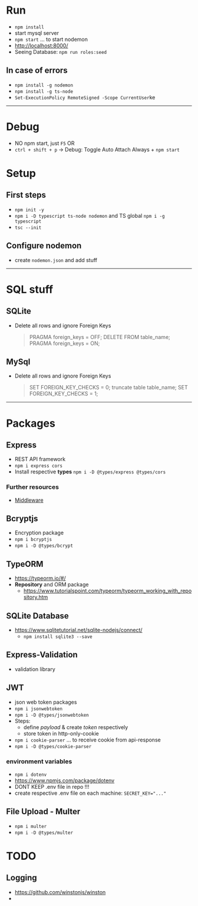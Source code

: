 # Run

- `npm install`
- start mysql server
- `npm start` ... to start nodemon
- <http://localhost:8000/>
- Seeing Database: `npm run roles:seed`

## In case of errors

- `npm install -g nodemon`
- `npm install -g ts-node`
- `Set-ExecutionPolicy RemoteSigned -Scope CurrentUser`ke

---------------------------------------------------------------------------------------------------

# Debug

- NO npm start, just `F5`
    OR
- `ctrl + shift + p` -> Debug: Toggle Auto Attach Always + `npm start`

# Setup

## First steps

- `npm init -y`
- `npm i -D typescript ts-node nodemon` and TS global `npm i -g typescript`
- `tsc --init`

## Configure nodemon

- create `nodemon.json` and add stuff

---------------------------------------------------------------------------------------------------

# SQL stuff

## SQLite

- Delete all rows and ignore Foreign Keys
    > PRAGMA foreign_keys = OFF;
    > DELETE FROM table_name;
    > PRAGMA foreign_keys = ON;

## MySql

- Delete all rows and ignore Foreign Keys
    > SET FOREIGN_KEY_CHECKS = 0;
    > truncate table table_name;
    > SET FOREIGN_KEY_CHECKS = 1;

---------------------------------------------------------------------------------------------------

# Packages

## Express

- REST API framework
- `npm i express cors`
- Install respective **types** `npm i -D @types/express @types/cors`

### Further resources

- [Middleware](https://expressjs.com/en/guide/writing-middleware.html)

## Bcryptjs

- Encryption package
- `npm i bcryptjs`
- `npm i -D @types/bcrypt`

## TypeORM

- <https://typeorm.io/#/>
- **Repository** and ORM package
  - <https://www.tutorialspoint.com/typeorm/typeorm_working_with_repository.htm>

## SQLite Database

- <https://www.sqlitetutorial.net/sqlite-nodejs/connect/>
  - `npm install sqlite3 --save`

## Express-Validation

- validation library

## JWT

- json web token packages
- `npm i jsonwebtoken`
- `npm i -D @types/jsonwebtoken`
- Steps:
  - define _payload_ & create _token_ respectively
  - store token in http-only-cookie
- `npm i cookie-parser` ... to receive cookie from api-response
- `npm i -D @types/cookie-parser`

### environment variables

- `npm i dotenv`
- <https://www.npmjs.com/package/dotenv>
- DONT KEEP .env file in repo !!!
- create respective .env file on each machine: `SECRET_KEY="..."`

## File Upload - Multer

- `npm i multer`
- `npm i -D @types/multer`

# TODO

## Logging

- <https://github.com/winstonjs/winston>
-
